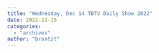 ```yaml
---
title: "Wednesday, Dec 14 TBTV Daily Show 2022"
date: 2022-12-15
categories: 
  - "archives"
author: "brantzt"
---
```



